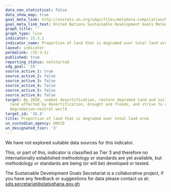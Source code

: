 ```yaml
---
data_non_statistical: false
data_show_map: true
goal_meta_link: http://unstats.un.org/sdgs/files/metadata-compilation/Metadata-Goal-15.pdf
goal_meta_link_text: United Nations Sustainable Development Goals Metadata (pdf 456kB)
graph_title: ''
graph_type: line
indicator: 15.3.1
indicator_name: Proportion of land that is degraded over total land area
layout: indicator
permalink: /15-3-1/
published: true
reporting_status: notstarted
sdg_goal: '15'
source_active_1: true
source_active_2: false
source_active_3: false
source_active_4: false
source_active_5: false
source_active_6: false
target: By 2030, combat desertification, restore degraded land and soil, including
  land affected by desertification, drought and floods, and strive to achieve a land
  degradation-neutral world
target_id: '15.3'
title: Proportion of land that is degraded over total land area
un_custodian_agency: UNCCD
un_designated_tier: '3'
---
```

We have not explored suitable data sources for this indicator.

This, or part of this, indicator is classified as Tier 3 and therefore no internationally established methodology or standards are yet available, but methodology or standards are being (or will be) developed or tested.

The Sustainable Development Goals Secretariat is a collaborative project, if you have any feedback or suggestions for data please contact us at: sdg.secretariat@statsghana.gov.gh
